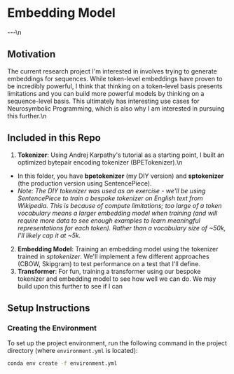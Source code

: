 # Embedding Model
---\n

## Motivation
The current research project I'm interested in involves trying to generate embeddings for sequences. While token-level embeddings have proven to be incredibly powerful, I think that thinking on a token-level basis presents limitations and you can build more powerful models by thinking on a sequence-level basis. This ultimately has interesting use cases for Neurosymbolic Programming, which is also why I am interested in pursuing this further.\n

## Included in this Repo
1. **Tokenizer**: Using Andrej Karpathy's tutorial as a starting point, I built an optimized bytepair encoding tokenizer (BPETokenizer).\n
- In this folder, you have **bpetokenizer** (my DIY version) and **sptokenizer** (the production version using SentencePiece).
- *Note: The DIY tokenizer was used as an exercise - we'll be using SentencePiece to train a bespoke tokenizer on English text from Wikipedia. This is because of compute limitations; too large of a token vocabulary means a larger embedding model when training (and will require more data to see enough examples to learn meaningful representations for each token). Rather than a vocabulary size of ~50k, I'll likely cap it at ~5k.*
2. **Embedding Model**: Training an embedding model using the tokenizer trained in *sptokenizer*. We'll implement a few different approaches (CBOW, Skipgram) to test performance on a test that I'll define.
3. **Transformer**: For fun, training a transformer using our bespoke tokenizer and embedding model to see how well we can do. We may build upon this further to see if I can 


## Setup Instructions

### Creating the Environment
To set up the project environment, run the following command in the project directory (where `environment.yml` is located):

```bash
conda env create -f environment.yml
```